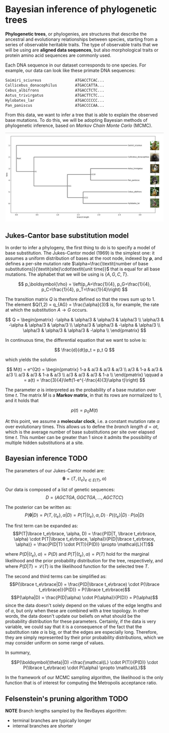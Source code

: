 # Bayesian inference of phylogenetic trees

**Phylogenetic trees**, or phylogenies, are structures that describe the ancestral and evolutionary relationships between species, starting from a series of observable heritable traits. The type of observable traits that we will be using are **aligned data sequences**, but also morphological traits or protein amino acid sequences are commonly used.

Each DNA sequence in our dataset corresponds to one species. For example, our data can look like these primate DNA sequences: 

```
Saimiri_sciureus               ATGACCTCAC...
Callicebus_donacophilus        ATGACCATTA...
Cebus_albifrons                ATGACCTCTC...
Aotus_trivirgatus              ATGACTTCTC...
Hylobates_lar                  ATGACCCCCC...
Pan_paniscus                   ATGACCCCAA...
```

From this data, we want to infer a tree that is able to explain the observed base mutations. To do this, we will be adopting Bayesian methods of phylogenetic inference, based on _Markov Chain Monte Carlo_ (MCMC). 

<div align="center">
  <img src=Images/Example_tree_with_photos.jpg/>
</div>

## Jukes-Cantor base substitution model

In order to infer a phylogeny, the first thing to do is to specify a model of base substitution. The Jukes-Cantor model (1969) is the simplest one: it assumes a uniform distribution of bases at the root node, indexed by $\boldsymbol{\rho}$, and defines a per-site mutation rate $\alpha=\frac{\textit{number of base substitutions}}{\textit{site}\cdot\textit{unit time}}$ that is equal for all base mutations. The alphabet that we will be using is $\lbrace A, G, C, T \rbrace$.

$$ p_\boldsymbol{\rho} = \left(p_A=\frac{1}{4}, p_G=\frac{1}{4}, p_C=\frac{1}{4}, p_T=\frac{1}{4}\right) $$

The transition matrix $Q$ is therefore defined so that the rows sum up to 1. The element $Q(1,2) = q_{AG} = \frac{\alpha}{3}$ is, for example, the rate at which the substitution $A\rightarrow G$ occurs. 

$$
Q = \begin{pmatrix}
-\alpha & \alpha/3 & \alpha/3 & \alpha/3 \\
\alpha/3 & -\alpha & \alpha/3 & \alpha/3 \\
\alpha/3 & \alpha/3 & -\alpha & \alpha/3 \\
\alpha/3 & \alpha/3 & \alpha/3 & -\alpha \\
\end{pmatrix}
$$

In continuous time, the differential equation that we want to solve is:

$$
\frac{d}{dt}p_t = p_t Q
$$

which yields the solution 

$$
M(t) = e^{Qt} = 
\begin{pmatrix}
1-a & a/3 & a/3 & a/3 \\
a/3 & 1-a & a/3 & a/3 \\
a/3 & a/3 & 1-a & a/3 \\
a/3 & a/3 & a/3 & 1-a \\
\end{pmatrix}
\qquad a = a(t) = \frac{3}{4}\left(1-e^{-\frac{4}{3}\alpha t}\right)
$$

The parameter $a$ is interpreted as the probability of a base mutation over time $t$. The matrix $M$ is a **Markov matrix**, in that its rows are normalized to 1, and it holds that

$$
p(t) = p_0 M(t)
$$

At this point, we assume a **molecular clock**, i.e. a constant mutation rate $\alpha$ over evolutionary times. This allows us to define the _branch length_ $d = \alpha t$, which is the average number of base substitutions per site over elapsed time $t$. This number can be greater than 1 since it admits the possibility of multiple hidden substitutions at a site.

## Bayesian inference TODO

The parameters of our Jukes-Cantor model are: 
$$\boldsymbol{\theta} = (T, \lbrace t_e\rbrace_{e \in E(T)}, \alpha)$$

Our data is composed of a list of genetic sequences:
$$D = (AGCTGA, GGCTGA, \dots , AGCTCC)$$

The posterior can be written as:
$$P(\boldsymbol{\theta}|D) = P(T, \lbrace t_e\rbrace, \alpha|D) = P(T|\lbrace t_e\rbrace, \alpha, D) \cdot P(\lbrace t_e\rbrace|D) \cdot P(\alpha|D)$$

The first term can be expanded as:
$$P(T|\lbrace t_e\rbrace, \alpha, D) = \frac{P(D|T, \lbrace t_e\rbrace, \alpha) \cdot P(T|\lbrace t_e\rbrace, \alpha)}{P(D|\lbrace t_e\rbrace, \alpha)} = \frac{P(D|T) \cdot P(T)}{P(D)} \propto \mathcal{L}(T)$$

where $P(D|\lbrace t_e\rbrace, \alpha) = P(D)$ and $P(T|\lbrace t_e\rbrace, \alpha) = P(T)$ hold for the marginal likelihood and the prior probability distribution for the tree, respectively, and where $P(D|T)=\mathcal{L}(T)$ is the likelihood function for the selected tree $T$.

The second and third terms can be simplified as:
$$P(\lbrace t_e\rbrace|D) = \frac{P(D|\lbrace t_e\rbrace) \cdot P(\lbrace t_e\rbrace)}{P(D)} = P(\lbrace t_e\rbrace)$$
$$P(\alpha|D) = \frac{P(D|\alpha) \cdot P(\alpha)}{P(D)} = P(\alpha)$$
since the data doesn't solely depend on the values of the edge lengths and of $\alpha$, but only when these are combined with a tree topology. In other words, the data doesn't update our beliefs on what should be the probability distribution for these parameters. Certainly, if the data is very variable, we could say that it is a consequence of the fact that the substitution rate $\alpha$ is big, or that the edges are especially long. Therefore, they are simply represented by their prior probability distributions, which we may consider uniform on some range of values. 

In summary,

$$P(\boldsymbol{\theta}|D) =\frac{\mathcal{L} \cdot P(T)}{P(D)} \cdot P(\lbrace t_e\rbrace) \cdot P(\alpha) \propto \mathcal{L}$$

In the framework of our MCMC sampling algorithm, the likelihood is the only function that is of interest for computing the Metropolis acceptance ratio.

## Felsenstein's pruning algorithm TODO


**NOTE**
Branch lengths sampled by the RevBayes algorithm:
- terminal branches are typically longer
- internal branches are shorter
